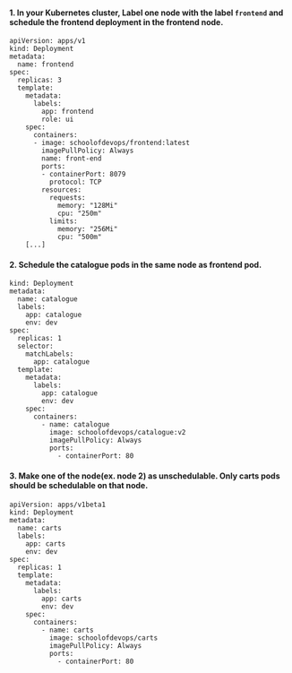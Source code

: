 #### 1. In your Kubernetes cluster, Label one node with the label `frontend` and schedule the frontend deployment in the frontend node.
```
apiVersion: apps/v1
kind: Deployment
metadata:
  name: frontend
spec:
  replicas: 3
  template:
    metadata:
      labels:
        app: frontend
        role: ui
    spec:
      containers:
      - image: schoolofdevops/frontend:latest
        imagePullPolicy: Always
        name: front-end
        ports:
        - containerPort: 8079
          protocol: TCP
        resources:
          requests:
            memory: "128Mi"
            cpu: "250m"
          limits:
            memory: "256Mi"
            cpu: "500m"
    [...]
```

#### 2. Schedule the catalogue pods in the same node as frontend pod.
```
kind: Deployment
metadata:
  name: catalogue
  labels:
    app: catalogue
    env: dev
spec:
  replicas: 1
  selector:
    matchLabels:
      app: catalogue
  template:
    metadata:
      labels:
        app: catalogue
        env: dev
    spec:
      containers:
        - name: catalogue
          image: schoolofdevops/catalogue:v2
          imagePullPolicy: Always
          ports:
            - containerPort: 80
```

#### 3. Make one of the node(ex. node 2) as unschedulable. Only carts pods should be schedulable on that node.
```
apiVersion: apps/v1beta1
kind: Deployment
metadata:
  name: carts
  labels:
    app: carts
    env: dev
spec:
  replicas: 1
  template:
    metadata:
      labels:
        app: carts
        env: dev
    spec:
      containers:
        - name: carts
          image: schoolofdevops/carts
          imagePullPolicy: Always
          ports:
            - containerPort: 80
```
